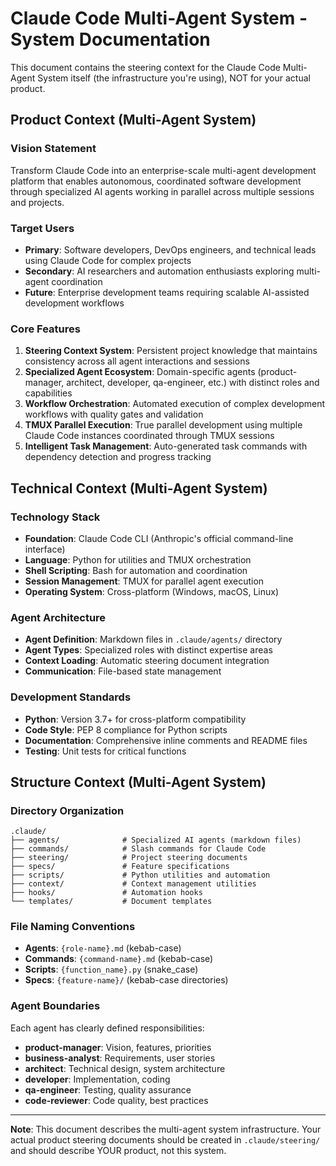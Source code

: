 # Claude Code Multi-Agent System - System Documentation

This document contains the steering context for the Claude Code Multi-Agent System itself (the infrastructure you're using), NOT for your actual product.

## Product Context (Multi-Agent System)

### Vision Statement
Transform Claude Code into an enterprise-scale multi-agent development platform that enables autonomous, coordinated software development through specialized AI agents working in parallel across multiple sessions and projects.

### Target Users
- **Primary**: Software developers, DevOps engineers, and technical leads using Claude Code for complex projects
- **Secondary**: AI researchers and automation enthusiasts exploring multi-agent coordination
- **Future**: Enterprise development teams requiring scalable AI-assisted development workflows

### Core Features
1. **Steering Context System**: Persistent project knowledge that maintains consistency across all agent interactions and sessions
2. **Specialized Agent Ecosystem**: Domain-specific agents (product-manager, architect, developer, qa-engineer, etc.) with distinct roles and capabilities
3. **Workflow Orchestration**: Automated execution of complex development workflows with quality gates and validation
4. **TMUX Parallel Execution**: True parallel development using multiple Claude Code instances coordinated through TMUX sessions
5. **Intelligent Task Management**: Auto-generated task commands with dependency detection and progress tracking

## Technical Context (Multi-Agent System)

### Technology Stack
- **Foundation**: Claude Code CLI (Anthropic's official command-line interface)
- **Language**: Python for utilities and TMUX orchestration
- **Shell Scripting**: Bash for automation and coordination
- **Session Management**: TMUX for parallel agent execution
- **Operating System**: Cross-platform (Windows, macOS, Linux)

### Agent Architecture
- **Agent Definition**: Markdown files in `.claude/agents/` directory
- **Agent Types**: Specialized roles with distinct expertise areas
- **Context Loading**: Automatic steering document integration
- **Communication**: File-based state management

### Development Standards
- **Python**: Version 3.7+ for cross-platform compatibility
- **Code Style**: PEP 8 compliance for Python scripts
- **Documentation**: Comprehensive inline comments and README files
- **Testing**: Unit tests for critical functions

## Structure Context (Multi-Agent System)

### Directory Organization
```
.claude/
├── agents/              # Specialized AI agents (markdown files)
├── commands/            # Slash commands for Claude Code
├── steering/            # Project steering documents
├── specs/               # Feature specifications
├── scripts/             # Python utilities and automation
├── context/             # Context management utilities
├── hooks/               # Automation hooks
└── templates/           # Document templates
```

### File Naming Conventions
- **Agents**: `{role-name}.md` (kebab-case)
- **Commands**: `{command-name}.md` (kebab-case)
- **Scripts**: `{function_name}.py` (snake_case)
- **Specs**: `{feature-name}/` (kebab-case directories)

### Agent Boundaries
Each agent has clearly defined responsibilities:
- **product-manager**: Vision, features, priorities
- **business-analyst**: Requirements, user stories
- **architect**: Technical design, system architecture
- **developer**: Implementation, coding
- **qa-engineer**: Testing, quality assurance
- **code-reviewer**: Code quality, best practices

---

**Note**: This document describes the multi-agent system infrastructure. Your actual product steering documents should be created in `.claude/steering/` and should describe YOUR product, not this system.